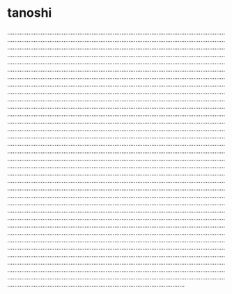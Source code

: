 # tanoshi

.............................................................................................................................................................................................................................................................................................................................................................................................................................................................................................................................................................................................................................................................................................................................................................................................................................................................................................................................................................................................................................................................................................................................................................................................................................................................................................................................................................................................................................................................................................................................................................................................................................................................................................................................................................................................................................................................................................................................................................................................................................................................................................................................................................................................................................................................................................................................................................................................................................................................................................................................................................................................................................................................................................................................................................................................................................................................................................................................................................................................................................................................................................................................................................................................................................................................................................................................................................................................................................................................................................................................................................................................................................................................................................................................................................................................................................................................................................................................................................................................................................................................................................................................................................................................................................................................................................................................................................................................................................................................................................